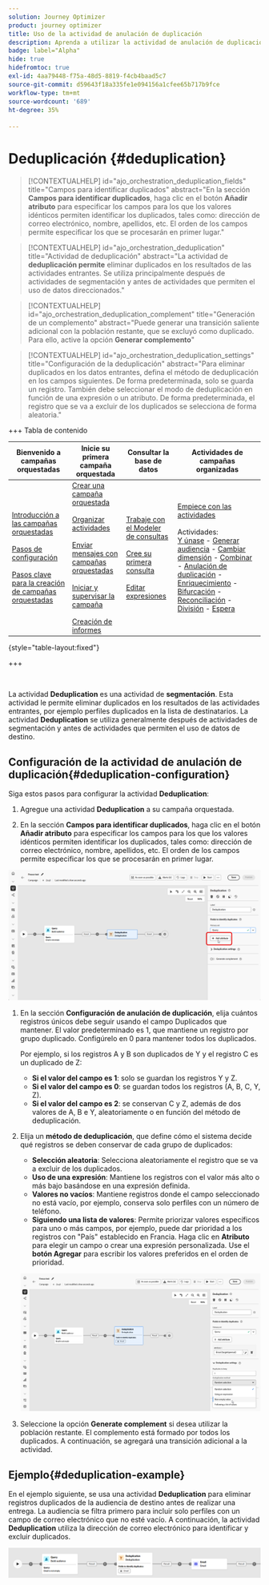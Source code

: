 ```yaml
---
solution: Journey Optimizer
product: journey optimizer
title: Uso de la actividad de anulación de duplicación
description: Aprenda a utilizar la actividad de anulación de duplicación
badge: label="Alpha"
hide: true
hidefromtoc: true
exl-id: 4aa79448-f75a-48d5-8819-f4cb4baad5c7
source-git-commit: d59643f18a335fe1e094156a1cfee65b717b9fce
workflow-type: tm+mt
source-wordcount: '689'
ht-degree: 35%

---
```


# Deduplicación {#deduplication}

>[!CONTEXTUALHELP]
>id="ajo_orchestration_deduplication_fields"
>title="Campos para identificar duplicados"
>abstract="En la sección **Campos para identificar duplicados**, haga clic en el botón **Añadir atributo** para especificar los campos para los que los valores idénticos permiten identificar los duplicados, tales como: dirección de correo electrónico, nombre, apellidos, etc. El orden de los campos permite especificar los que se procesarán en primer lugar."

>[!CONTEXTUALHELP]
>id="ajo_orchestration_deduplication"
>title="Actividad de deduplicación"
>abstract="La actividad de **deduplicación permite** eliminar duplicados en los resultados de las actividades entrantes. Se utiliza principalmente después de actividades de segmentación y antes de actividades que permiten el uso de datos direccionados."

>[!CONTEXTUALHELP]
>id="ajo_orchestration_deduplication_complement"
>title="Generación de un complemento"
>abstract="Puede generar una transición saliente adicional con la población restante, que se excluyó como duplicado. Para ello, active la opción **Generar complemento**"

>[!CONTEXTUALHELP]
>id="ajo_orchestration_deduplication_settings"
>title="Configuración de la deduplicación"
>abstract="Para eliminar duplicados en los datos entrantes, defina el método de deduplicación en los campos siguientes. De forma predeterminada, solo se guarda un registro. También debe seleccionar el modo de deduplicación en función de una expresión o un atributo. De forma predeterminada, el registro que se va a excluir de los duplicados se selecciona de forma aleatoria."

+++ Tabla de contenido

| Bienvenido a campañas orquestadas | Inicie su primera campaña orquestada | Consultar la base de datos | Actividades de campañas organizadas |
|---|---|---|---|
| [Introducción a las campañas orquestadas](../gs-orchestrated-campaigns.md)<br/><br/>[Pasos de configuración](../configuration-steps.md)<br/><br/>[Pasos clave para la creación de campañas orquestadas](../gs-campaign-creation.md) | [Crear una campaña orquestada](../create-orchestrated-campaign.md)<br/><br/>[Organizar actividades](../orchestrate-activities.md)<br/><br/>[Enviar mensajes con campañas orquestadas](../send-messages.md)<br/><br/>[Iniciar y supervisar la campaña](../start-monitor-campaigns.md)<br/><br/>[Creación de informes](../reporting-campaigns.md) | [Trabaje con el Modeler de consultas](../orchestrated-rule-builder.md)<br/><br/>[Cree su primera consulta](../build-query.md)<br/><br/>[Editar expresiones](../edit-expressions.md) | [Empiece con las actividades](about-activities.md)<br/><br/>Actividades:<br/>[Y únase](and-join.md) - [Generar audiencia](build-audience.md) - [Cambiar dimensión](change-dimension.md) - [Combinar](combine.md) - [Anulación de duplicación](deduplication.md) - [Enriquecimiento](enrichment.md) - [Bifurcación](fork.md) - [Reconciliación](reconciliation.md) - [División](split.md) - [Espera](wait.md) |

{style="table-layout:fixed"}

+++

<br/>

La actividad **Deduplication** es una actividad de **segmentación**. Esta actividad le permite eliminar duplicados en los resultados de las actividades entrantes, por ejemplo perfiles duplicados en la lista de destinatarios. La actividad **Deduplication** se utiliza generalmente después de actividades de segmentación y antes de actividades que permiten el uso de datos de destino.

## Configuración de la actividad de anulación de duplicación{#deduplication-configuration}

Siga estos pasos para configurar la actividad **Deduplication**:


1. Agregue una actividad **Deduplication** a su campaña orquestada.

1. En la sección **Campos para identificar duplicados**, haga clic en el botón **Añadir atributo** para especificar los campos para los que los valores idénticos permiten identificar los duplicados, tales como: dirección de correo electrónico, nombre, apellidos, etc. El orden de los campos permite especificar los que se procesarán en primer lugar.

![](../assets/deduplication-1.png)

1. En la sección **Configuración de anulación de duplicación**, elija cuántos registros únicos debe seguir usando el campo Duplicados que mantener. El valor predeterminado es 1, que mantiene un registro por grupo duplicado. Configúrelo en 0 para mantener todos los duplicados.

   Por ejemplo, si los registros A y B son duplicados de Y y el registro C es un duplicado de Z:

   * **Si el valor del campo es 1**: solo se guardan los registros Y y Z.
   * **Si el valor del campo es 0**: se guardan todos los registros (A, B, C, Y, Z).
   * **Si el valor del campo es 2**: se conservan C y Z, además de dos valores de A, B e Y, aleatoriamente o en función del método de deduplicación.

1. Elija un **método de deduplicación**, que define cómo el sistema decide qué registros se deben conservar de cada grupo de duplicados:

   * **Selección aleatoria**: Selecciona aleatoriamente el registro que se va a excluir de los duplicados.
   * **Uso de una expresión**: Mantiene los registros con el valor más alto o más bajo basándose en una expresión definida.
   * **Valores no vacíos**: Mantiene registros donde el campo seleccionado no está vacío, por ejemplo, conserva solo perfiles con un número de teléfono.
   * **Siguiendo una lista de valores**: Permite priorizar valores específicos para uno o más campos, por ejemplo, puede dar prioridad a los registros con &quot;País&quot; establecido en Francia. Haga clic en **Atributo** para elegir un campo o crear una expresión personalizada. Use el **botón Agregar** para escribir los valores preferidos en el orden de prioridad.

   ![](../assets/deduplication-2.png)

1. Seleccione la opción **Generate complement** si desea utilizar la población restante. El complemento está formado por todos los duplicados. A continuación, se agregará una transición adicional a la actividad.

## Ejemplo{#deduplication-example}

En el ejemplo siguiente, se usa una actividad **Deduplication** para eliminar registros duplicados de la audiencia de destino antes de realizar una entrega. La audiencia se filtra primero para incluir solo perfiles con un campo de correo electrónico que no esté vacío. A continuación, la actividad **Deduplication** utiliza la dirección de correo electrónico para identificar y excluir duplicados.

![](../assets/deduplication-3.png)
